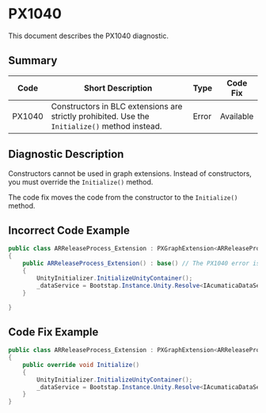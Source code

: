 # PX1040
This document describes the PX1040 diagnostic.

## Summary

| Code   | Short Description                                                                              | Type  | Code Fix  | 
| ------ | ---------------------------------------------------------------------------------------------- | ----- | --------- | 
| PX1040 | Constructors in BLC extensions are strictly prohibited. Use the `Initialize()` method instead. | Error | Available |

## Diagnostic Description
Constructors cannot be used in graph extensions. Instead of constructors, you must override the `Initialize()` method.

The code fix moves the code from the constructor to the `Initialize()` method.

## Incorrect Code Example

```C#
public class ARReleaseProcess_Extension : PXGraphExtension<ARReleaseProcess>
{
    public ARReleaseProcess_Extension() : base() // The PX1040 error is displayed for this line.
    {
        UnityInitializer.InitializeUnityContainer();
        _dataService = Bootstap.Instance.Unity.Resolve<IAcumaticaDataService>();
    }

}
```

## Code Fix Example

```C#
public class ARReleaseProcess_Extension : PXGraphExtension<ARReleaseProcess>
{
    public override void Initialize()
    {
        UnityInitializer.InitializeUnityContainer();
        _dataService = Bootstap.Instance.Unity.Resolve<IAcumaticaDataService>();
    }
}
```